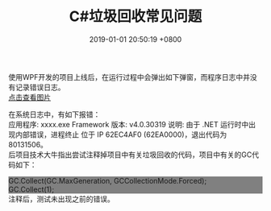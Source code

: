 ﻿---
layout: post
title:  "C#垃圾回收常见问题"
date:   2019-01-01 20:50:19 +0800
categories: jekyll update
---
使用WPF开发的项目上线后，在运行过程中会弹出如下弹窗，而程序日志中并没有记录错误日志。<br>
<a href="https://github.com/liusimawen/liusimawen.github.io/blob/master/images/appcrash.png">点击查看图片</a><br>

在系统日志中，有如下报错：<br>
应用程序: xxxx.exe Framework 版本: v4.0.30319 说明: 由于 .NET 运行时中出现内部错误，进程终止 位于 IP 62EC4AF0 (62EA0000)，退出代码为 80131506。<br>
后项目技术大牛指出尝试注释掉项目中有关垃圾回收的代码，项目中有关的GC代码如下：<br>
<div style="background-color:gray">GC.Collect(GC.MaxGeneration, GCCollectionMode.Forced);<br>
GC.Collect(1);</div>
注释后，测试未出现之前的错误。

